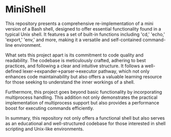# MiniShell
This repository presents a comprehensive re-implementation of a mini version of a Bash shell, designed to offer essential functionality found in a typical Unix shell. It features a set of built-in functions including 'cd,' 'echo,' 'export,' 'env,' and more, making it a versatile and self-contained command-line environment.

What sets this project apart is its commitment to code quality and readability. The codebase is meticulously crafted, adhering to best practices, and following a clear and intuitive structure. It follows a well-defined lexer->expander->parser->executor pathway, which not only enhances code maintainability but also offers a valuable learning resource for those seeking to understand the inner workings of a shell.

Furthermore, this project goes beyond basic functionality by incorporating multiprocess handling. This addition not only demonstrates the practical implementation of multiprocess support but also provides a performance boost for executing commands efficiently.

In summary, this repository not only offers a functional shell but also serves as an educational and well-structured codebase for those interested in shell scripting and Unix-like environments.
